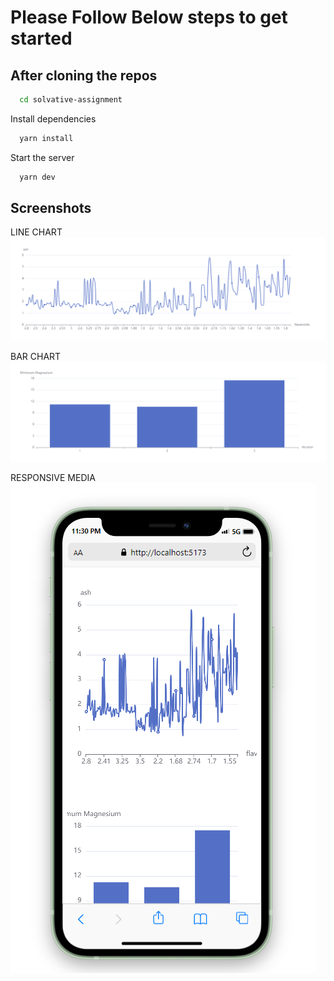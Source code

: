 # Please Follow Below steps to get started

## After cloning the repos

```bash
  cd solvative-assignment
```

Install dependencies

```bash
  yarn install
```

Start the server

```bash
  yarn dev
```

## Screenshots
LINE CHART
![Line Chart](src/assets/line-chart.png)

BAR CHART
![Bar Chart](src/assets/bar-chart.png)

RESPONSIVE MEDIA
![Responsive Screenshot](src/assets/responsive.png)
